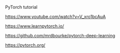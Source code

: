 PyTorch tutorial

https://www.youtube.com/watch?v=V_xro1bcAuA

https://www.learnpytorch.io/

https://github.com/mrdbourke/pytorch-deep-learning

https://pytorch.org/
